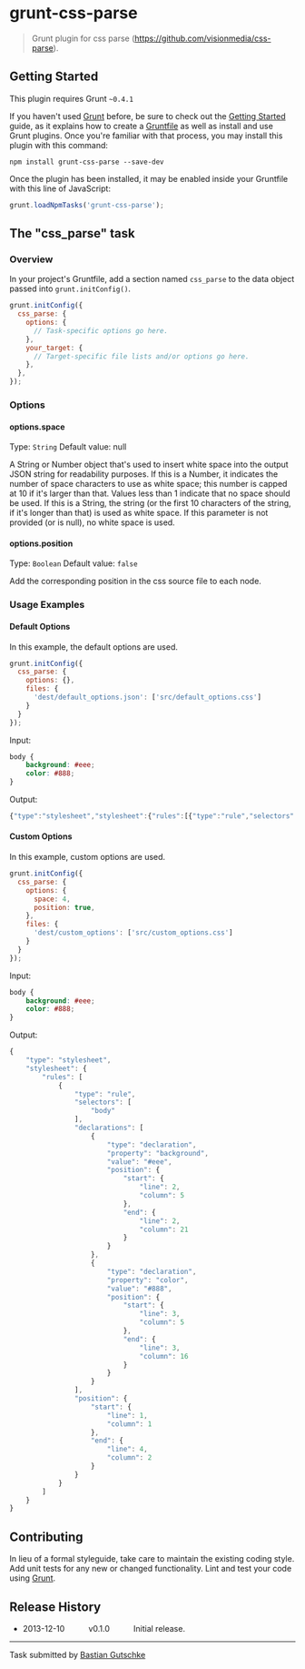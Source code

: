 # grunt-css-parse

> Grunt plugin for css parse (https://github.com/visionmedia/css-parse).

## Getting Started
This plugin requires Grunt `~0.4.1`

If you haven't used [Grunt](http://gruntjs.com/) before, be sure to check out the [Getting Started](http://gruntjs.com/getting-started) guide, as it explains how to create a [Gruntfile](http://gruntjs.com/sample-gruntfile) as well as install and use Grunt plugins. Once you're familiar with that process, you may install this plugin with this command:

```shell
npm install grunt-css-parse --save-dev
```

Once the plugin has been installed, it may be enabled inside your Gruntfile with this line of JavaScript:

```js
grunt.loadNpmTasks('grunt-css-parse');
```

## The "css_parse" task

### Overview
In your project's Gruntfile, add a section named `css_parse` to the data object passed into `grunt.initConfig()`.

```js
grunt.initConfig({
  css_parse: {
    options: {
      // Task-specific options go here.
    },
    your_target: {
      // Target-specific file lists and/or options go here.
    },
  },
});
```

### Options

#### options.space
Type: `String`
Default value: null

A String or Number object that's used to insert white space into the output JSON string for readability purposes. If this is a Number, it indicates the number of space characters to use as white space; this number is capped at 10 if it's larger than that. Values less than 1 indicate that no space should be used. If this is a String, the string (or the first 10 characters of the string, if it's longer than that) is used as white space. If this parameter is not provided (or is null), no white space is used.

#### options.position
Type: `Boolean`
Default value: `false`

Add the corresponding position in the css source file to each node.

### Usage Examples

#### Default Options
In this example, the default options are used.

```js
grunt.initConfig({
  css_parse: {
    options: {},
    files: {
      'dest/default_options.json': ['src/default_options.css']
    }
  }
});
```

Input:
```css
body {
    background: #eee;
    color: #888;
}
```

Output:
```js
{"type":"stylesheet","stylesheet":{"rules":[{"type":"rule","selectors":["body"],"declarations":[{"type":"declaration","property":"background","value":"#eee"},{"type":"declaration","property":"color","value":"#888"}]}]}}
```

#### Custom Options
In this example, custom options are used.

```js
grunt.initConfig({
  css_parse: {
    options: {
      space: 4,
      position: true,
    },
    files: {
      'dest/custom_options': ['src/custom_options.css']
    }
  }
});
```

Input:
```css
body {
    background: #eee;
    color: #888;
}
```

Output:
```js
{
    "type": "stylesheet",
    "stylesheet": {
        "rules": [
            {
                "type": "rule",
                "selectors": [
                    "body"
                ],
                "declarations": [
                    {
                        "type": "declaration",
                        "property": "background",
                        "value": "#eee",
                        "position": {
                            "start": {
                                "line": 2,
                                "column": 5
                            },
                            "end": {
                                "line": 2,
                                "column": 21
                            }
                        }
                    },
                    {
                        "type": "declaration",
                        "property": "color",
                        "value": "#888",
                        "position": {
                            "start": {
                                "line": 3,
                                "column": 5
                            },
                            "end": {
                                "line": 3,
                                "column": 16
                            }
                        }
                    }
                ],
                "position": {
                    "start": {
                        "line": 1,
                        "column": 1
                    },
                    "end": {
                        "line": 4,
                        "column": 2
                    }
                }
            }
        ]
    }
}
```


## Contributing
In lieu of a formal styleguide, take care to maintain the existing coding style. Add unit tests for any new or changed functionality. Lint and test your code using [Grunt](http://gruntjs.com/).

## Release History
 * 2013-12-10   v0.1.0   Initial release.



---

Task submitted by [Bastian Gutschke](http://github.com/bgutschke)
